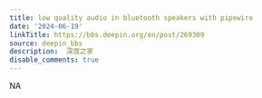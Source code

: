 ```yaml
---
title: low quality audio in bluetooth speakers with pipewire
date: '2024-06-19'
linkTitle: https://bbs.deepin.org/en/post/269309
source: deepin_bbs
description:  深度之家 
disable_comments: true
---
```

NA
